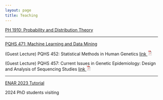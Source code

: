 ```yaml
---
layout: page
title: Teaching
---
```

[PH 1910: Probability and Distribution Theory](https://hfenglab.org/PH1910.html)



---------------

[PQHS 471: Machine Learning and Data Mining](https://hfenglab.org/PQHS471.html)

(Guest Lecture) PQHS 452: Statistical Methods in Human Genetics [link ![Lec](./assets/pics/pdf-icon.png)](Multi_test_power.pdf)

(Guest Lecture) PQHS 457: Current Issues in Genetic Epidemiology: Design and Analysis of Sequencing Studies [link ![Lec](./assets/pics/pdf-icon.png)](PQHS457_Epigenetics.pdf)

<!--  ENAR2022 [link ![Lec](./assets/pics/pdf-icon.png)](NeuCA_ENAR2022.pdf) -->


---------------

[ENAR 2023 Tutorial](https://hfenglab.org/enar2023.html)

2024 PhD students visiting

<!--  2024 PhD students visiting [link ![Lec](./assets/pics/pdf-icon.png)](Feng.pdf) -->
